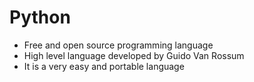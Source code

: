 # Python 
-  Free and open source programming language
-  High level language developed by Guido Van Rossum
-  It is a very easy and portable language 